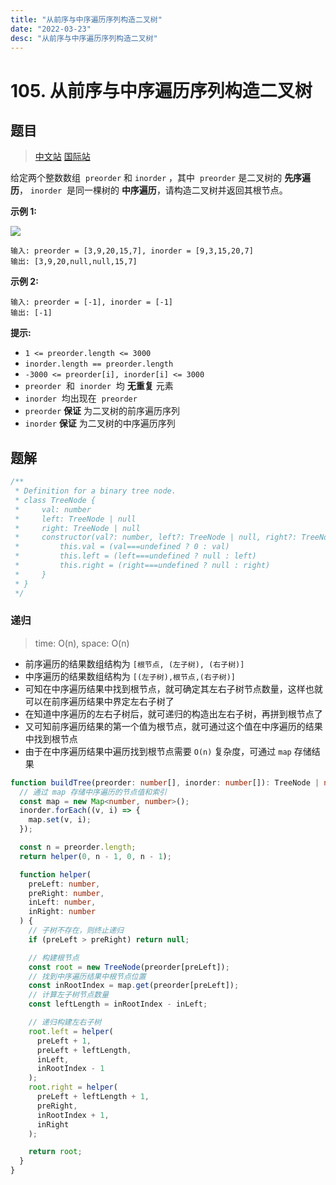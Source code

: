 ```yaml
---
title: "从前序与中序遍历序列构造二叉树"
date: "2022-03-23"
desc: "从前序与中序遍历序列构造二叉树"
---
```


# 105. 从前序与中序遍历序列构造二叉树

## 题目

> [中文站](https://leetcode-cn.com/problems/construct-binary-tree-from-preorder-and-inorder-traversal/) [国际站](https://leetcode.com/problems/construct-binary-tree-from-preorder-and-inorder-traversal/)

给定两个整数数组  `preorder` 和 `inorder` ，其中  `preorder` 是二叉树的 **先序遍历**， `inorder`  是同一棵树的 **中序遍历**，请构造二叉树并返回其根节点。



**示例 1:**

![](https://youyas-cos-1254423828.cos.ap-guangzhou.myqcloud.com/images/leetcode-solution/leetcode_105_image_1.jpeg)

```
输入: preorder = [3,9,20,15,7], inorder = [9,3,15,20,7]
输出: [3,9,20,null,null,15,7]
```

**示例 2:**

```
输入: preorder = [-1], inorder = [-1]
输出: [-1]
```

**提示:**

- `1 <= preorder.length <= 3000`
- `inorder.length == preorder.length`
- `-3000 <= preorder[i], inorder[i] <= 3000`
- `preorder`  和  `inorder`  均 **无重复** 元素
- `inorder`  均出现在  `preorder`
- `preorder` **保证** 为二叉树的前序遍历序列
- `inorder` **保证** 为二叉树的中序遍历序列

## 题解

```typescript
/**
 * Definition for a binary tree node.
 * class TreeNode {
 *     val: number
 *     left: TreeNode | null
 *     right: TreeNode | null
 *     constructor(val?: number, left?: TreeNode | null, right?: TreeNode | null) {
 *         this.val = (val===undefined ? 0 : val)
 *         this.left = (left===undefined ? null : left)
 *         this.right = (right===undefined ? null : right)
 *     }
 * }
 */
```

### 递归

> time: O(n), space: O(n)

- 前序遍历的结果数组结构为 `[根节点, (左子树), (右子树)]`
- 中序遍历的结果数组结构为 `[(左子树),根节点,(右子树)]`
- 可知在中序遍历结果中找到根节点，就可确定其左右子树节点数量，这样也就可以在前序遍历结果中界定左右子树了
- 在知道中序遍历的左右子树后，就可递归的构造出左右子树，再拼到根节点了
- 又可知前序遍历结果的第一个值为根节点，就可通过这个值在中序遍历的结果中找到根节点
- 由于在中序遍历结果中遍历找到根节点需要 `O(n)` 复杂度，可通过 `map` 存储结果

```typescript
function buildTree(preorder: number[], inorder: number[]): TreeNode | null {
  // 通过 map 存储中序遍历的节点值和索引
  const map = new Map<number, number>();
  inorder.forEach((v, i) => {
    map.set(v, i);
  });

  const n = preorder.length;
  return helper(0, n - 1, 0, n - 1);

  function helper(
    preLeft: number,
    preRight: number,
    inLeft: number,
    inRight: number
  ) {
    // 子树不存在，则终止递归
    if (preLeft > preRight) return null;

    // 构建根节点
    const root = new TreeNode(preorder[preLeft]);
    // 找到中序遍历结果中根节点位置
    const inRootIndex = map.get(preorder[preLeft]);
    // 计算左子树节点数量
    const leftLength = inRootIndex - inLeft;

    // 递归构建左右子树
    root.left = helper(
      preLeft + 1,
      preLeft + leftLength,
      inLeft,
      inRootIndex - 1
    );
    root.right = helper(
      preLeft + leftLength + 1,
      preRight,
      inRootIndex + 1,
      inRight
    );

    return root;
  }
}
```